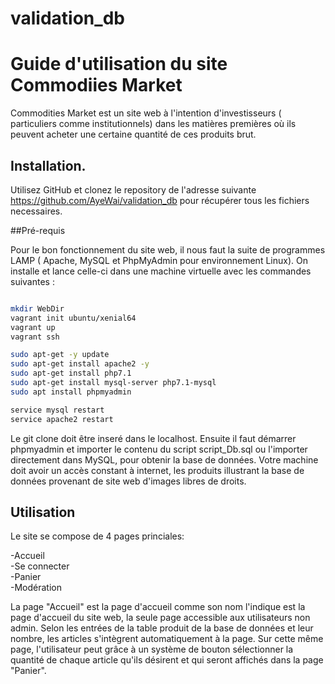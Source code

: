 # validation_db

# Guide d'utilisation du site Commodiies Market

Commodities Market est un site web à l'intention d'investisseurs ( particuliers comme institutionnels) dans les matières premières où ils peuvent acheter une certaine quantité de ces produits brut.

## Installation.

Utilisez GitHub et clonez le repository de l'adresse suivante https://github.com/AyeWai/validation_db pour récupérer tous les fichiers necessaires.


##Pré-requis

Pour le bon fonctionnement du site web, il nous faut la suite de programmes LAMP ( Apache, MySQL et PhpMyAdmin pour environnement Linux).
On installe et lance celle-ci dans une machine virtuelle avec les commandes suivantes :

```bash

mkdir WebDir
vagrant init ubuntu/xenial64
vagrant up
vagrant ssh

sudo apt-get -y update
sudo apt-get install apache2 -y
sudo apt-get install php7.1
sudo apt-get install mysql-server php7.1-mysql
sudo apt install phpmyadmin

service mysql restart
service apache2 restart

```
Le git clone doit être inseré dans le localhost. Ensuite il faut démarrer phpmyadmin et importer le contenu du script script_Db.sql ou l'importer directement dans MySQL, pour obtenir la base de données. 
Votre machine doit avoir un accès constant à internet, les produits illustrant la base de données provenant de site web d'images libres de droits.

## Utilisation

Le site se compose de 4 pages princiales:

-Accueil  
-Se connecter  
-Panier  
-Modération  

La page "Accueil" est la page d'accueil comme son nom l'indique est la page d'accueil du site web, la seule page accessible aux utilisateurs non admin. 
Selon les entrées de la table produit de la base de données et leur nombre, les articles s'intègrent automatiquement à la page.
Sur cette même page, l'utilisateur peut grâce à un système de bouton sélectionner la quantité de chaque article qu'ils désirent et qui seront affichés dans la page "Panier". 


